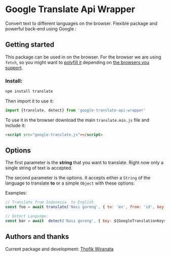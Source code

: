 # Google Translate Api Wrapper


Convert text to different languages on the browser. Flexible package and powerful back-end using Google :


## Getting started

This package can be used in on the browser. For the browser we are using `fetch`, so you might want to [polyfill it](https://polyfill.io/v2/docs/) depending on [the browsers you support](https://caniuse.com/#feat=fetch).

### Install:

```bash
npm install translate
```

Then import it to use it:

```js
import {translate, detect} from 'google-translate-api-wrapper'
```

To use it in the browser download the main `translate.min.js` file and include it:

```html
<script src="google-translate.js"></script>
```

## Options

The first parameter is the **string** that you want to translate. Right now only a single string of text is accepted.

The second parameter is the options. It accepts either a `String` of the language to translate **to** or a simple `Object` with these options:

Examples:

```js
// Translate from Indonesia  to English
const foo = await translate('Nasi goreng', { to: 'en', from: 'id', key: ${GoogleTranslationKeys} )

// Detect Language:
const bar = await  detect('Nasi goreng', { key: ${GoogleTranslationKeys} )
```


## Authors and thanks

Current package and development: [Thofik Wiranata](https://github.com/thofik93/)
